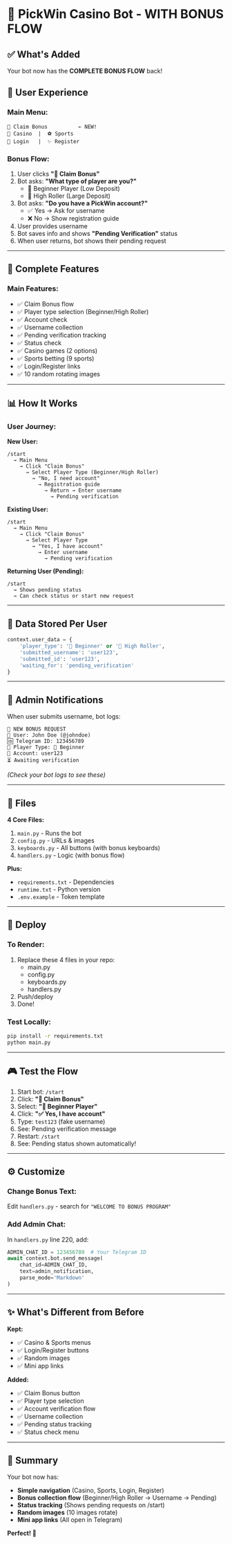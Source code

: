 # 🎰 PickWin Casino Bot - WITH BONUS FLOW

## ✅ What's Added

Your bot now has the **COMPLETE BONUS FLOW** back!

## 📱 User Experience

### Main Menu:
```
🎁 Claim Bonus          ← NEW!
🎰 Casino  |  ⚽ Sports
🔐 Login   |  ✨ Register
```

### Bonus Flow:
1. User clicks **"🎁 Claim Bonus"**
2. Bot asks: **"What type of player are you?"**
   - 🎯 Beginner Player (Low Deposit)
   - 💎 High Roller (Large Deposit)
3. Bot asks: **"Do you have a PickWin account?"**
   - ✅ Yes → Ask for username
   - ❌ No → Show registration guide
4. User provides username
5. Bot saves info and shows **"Pending Verification"** status
6. When user returns, bot shows their pending request

---

## 🎯 Complete Features

### Main Features:
- ✅ Claim Bonus flow
- ✅ Player type selection (Beginner/High Roller)
- ✅ Account check
- ✅ Username collection
- ✅ Pending verification tracking
- ✅ Status check
- ✅ Casino games (2 options)
- ✅ Sports betting (9 sports)
- ✅ Login/Register links
- ✅ 10 random rotating images

---

## 📊 How It Works

### User Journey:

**New User:**
```
/start
  → Main Menu
    → Click "Claim Bonus"
      → Select Player Type (Beginner/High Roller)
        → "No, I need account"
          → Registration guide
            → Return → Enter username
              → Pending verification
```

**Existing User:**
```
/start
  → Main Menu
    → Click "Claim Bonus"
      → Select Player Type
        → "Yes, I have account"
          → Enter username
            → Pending verification
```

**Returning User (Pending):**
```
/start
  → Shows pending status
  → Can check status or start new request
```

---

## 💾 Data Stored Per User

```python
context.user_data = {
    'player_type': '🎯 Beginner' or '💎 High Roller',
    'submitted_username': 'user123',
    'submitted_id': 'user123',
    'waiting_for': 'pending_verification'
}
```

---

## 🔔 Admin Notifications

When user submits username, bot logs:
```
🔔 NEW BONUS REQUEST
👤 User: John Doe (@johndoe)
🆔 Telegram ID: 123456789
🎯 Player Type: 🎯 Beginner
📝 Account: user123
⏳ Awaiting verification
```

*(Check your bot logs to see these)*

---

## 📁 Files

**4 Core Files:**
1. `main.py` - Runs the bot
2. `config.py` - URLs & images
3. `keyboards.py` - All buttons (with bonus keyboards)
4. `handlers.py` - Logic (with bonus flow)

**Plus:**
- `requirements.txt` - Dependencies
- `runtime.txt` - Python version
- `.env.example` - Token template

---

## 🚀 Deploy

### To Render:
1. Replace these 4 files in your repo:
   - main.py
   - config.py
   - keyboards.py
   - handlers.py
2. Push/deploy
3. Done!

### Test Locally:
```bash
pip install -r requirements.txt
python main.py
```

---

## 🎮 Test the Flow

1. Start bot: `/start`
2. Click: **"🎁 Claim Bonus"**
3. Select: **"🎯 Beginner Player"**
4. Click: **"✅ Yes, I have account"**
5. Type: `test123` (fake username)
6. See: Pending verification message
7. Restart: `/start`
8. See: Pending status shown automatically!

---

## ⚙️ Customize

### Change Bonus Text:
Edit `handlers.py` - search for `"WELCOME TO BONUS PROGRAM"`

### Add Admin Chat:
In `handlers.py` line 220, add:
```python
ADMIN_CHAT_ID = 123456789  # Your Telegram ID
await context.bot.send_message(
    chat_id=ADMIN_CHAT_ID,
    text=admin_notification,
    parse_mode='Markdown'
)
```

---

## ✨ What's Different from Before

**Kept:**
- ✅ Casino & Sports menus
- ✅ Login/Register buttons
- ✅ Random images
- ✅ Mini app links

**Added:**
- ✅ Claim Bonus button
- ✅ Player type selection
- ✅ Account verification flow
- ✅ Username collection
- ✅ Pending status tracking
- ✅ Status check menu

---

## 🎯 Summary

Your bot now has:
- **Simple navigation** (Casino, Sports, Login, Register)
- **Bonus collection flow** (Beginner/High Roller → Username → Pending)
- **Status tracking** (Shows pending requests on /start)
- **Random images** (10 images rotate)
- **Mini app links** (All open in Telegram)

**Perfect! 🚀**
